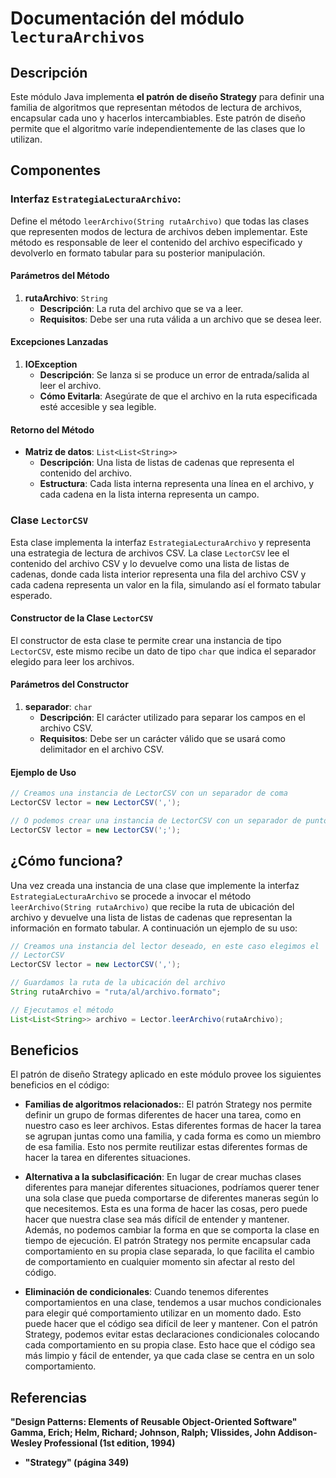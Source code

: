 # Documentación del módulo `lecturaArchivos`

## Descripción

Este módulo Java implementa **el patrón de diseño Strategy** para definir una familia de algoritmos que representan métodos de lectura de archivos, encapsular cada uno y hacerlos intercambiables. Este patrón de diseño permite que el algoritmo varíe independientemente de las clases que lo utilizan.

## Componentes

### **Interfaz `EstrategiaLecturaArchivo`**:

Define el método `leerArchivo(String rutaArchivo)` que todas las clases que representen modos de lectura de archivos deben implementar. Este método es responsable de leer el contenido del archivo especificado y devolverlo en formato tabular para su posterior manipulación.

#### Parámetros del Método

1. **rutaArchivo**: `String`
   - **Descripción**: La ruta del archivo que se va a leer.
   - **Requisitos**: Debe ser una ruta válida a un archivo que se desea leer.

#### Excepciones Lanzadas

1. **IOException**
    - **Descripción**: Se lanza si se produce un error de entrada/salida al leer el archivo.
    - **Cómo Evitarla**: Asegúrate de que el archivo en la ruta especificada esté accesible y sea legible.

#### Retorno del Método

- **Matriz de datos**: `List<List<String>>`
  - **Descripción**: Una lista de listas de cadenas que representa el contenido del archivo.
  - **Estructura**: Cada lista interna representa una línea en el archivo, y cada cadena en la lista interna representa un campo.

### **Clase `LectorCSV`**

Esta clase implementa la interfaz `EstrategiaLecturaArchivo` y representa una estrategia de lectura de archivos CSV. La clase `LectorCSV` lee el contenido del archivo CSV y lo devuelve como una lista de listas de cadenas, donde cada lista interior representa una fila del archivo CSV y cada cadena representa un valor en la fila, simulando así el formato tabular esperado.

#### Constructor de la Clase `LectorCSV`

El constructor de esta clase te permite crear una instancia de tipo `LectorCSV`, este mismo recibe un dato de tipo `char` que indica el separador elegido para leer los archivos.

#### Parámetros del Constructor

1. **separador**: `char`
   - **Descripción**: El carácter utilizado para separar los campos en el archivo CSV.
   - **Requisitos**: Debe ser un carácter válido que se usará como delimitador en el archivo CSV.

#### Ejemplo de Uso

```java
// Creamos una instancia de LectorCSV con un separador de coma
LectorCSV lector = new LectorCSV(',');

// O podemos crear una instancia de LectorCSV con un separador de punto y coma
LectorCSV lector = new LectorCSV(';');
```

## ¿Cómo funciona?

Una vez creada una instancia de una clase que implemente la interfaz `EstrategiaLecturaArchivo` se procede a invocar el método `leerArchivo(String rutaArchivo)` que recibe la ruta de ubicación del archivo y devuelve una lista de listas de cadenas que representan la información en formato tabular. A continuación un ejemplo de su uso: 

```java
// Creamos una instancia del lector deseado, en este caso elegimos el 
// LectorCSV
LectorCSV lector = new LectorCSV(',');

// Guardamos la ruta de la ubicación del archivo
String rutaArchivo = "ruta/al/archivo.formato";

// Ejecutamos el método 
List<List<String>> archivo = Lector.leerArchivo(rutaArchivo);
```

## Beneficios

El patrón de diseño Strategy aplicado en este módulo provee los siguientes beneficios en el código:

* **Familias de algoritmos relacionados:**: El patrón Strategy nos permite definir un grupo de formas diferentes de hacer una tarea, como en nuestro caso es leer archivos. Estas diferentes formas de hacer la tarea se agrupan juntas como una familia, y cada forma es como un miembro de esa familia. Esto nos permite reutilizar estas diferentes formas de hacer la tarea en diferentes situaciones.

* **Alternativa a la subclasificación**:  En lugar de crear muchas clases diferentes para manejar diferentes situaciones, podríamos querer tener una sola clase que pueda comportarse de diferentes maneras según lo que necesitemos. Esta es una forma de hacer las cosas, pero puede hacer que nuestra clase sea más difícil de entender y mantener. Además, no podemos cambiar la forma en que se comporta la clase en tiempo de ejecución. El patrón Strategy nos permite encapsular cada comportamiento en su propia clase separada, lo que facilita el cambio de comportamiento en cualquier momento sin afectar al resto del código.

* **Eliminación de condicionales**: Cuando tenemos diferentes comportamientos en una clase, tendemos a usar muchos condicionales para elegir qué comportamiento utilizar en un momento dado. Esto puede hacer que el código sea difícil de leer y mantener. Con el patrón Strategy, podemos evitar estas declaraciones condicionales colocando cada comportamiento en su propia clase. Esto hace que el código sea más limpio y fácil de entender, ya que cada clase se centra en un solo comportamiento.

## Referencias 

**"Design Patterns: Elements of Reusable Object-Oriented
Software" Gamma, Erich; Helm, Richard; Johnson, Ralph;
Vlissides, John Addison-Wesley Professional (1st edition,
1994)**

*  **"Strategy" (página 349)**